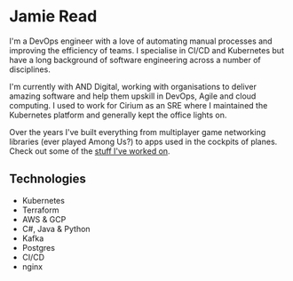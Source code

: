 # Jamie Read
I'm a DevOps engineer with a love of automating manual processes and improving the efficiency of teams. I specialise in CI/CD and Kubernetes but have a long background of software engineering across a number of disciplines.

I'm currently with AND Digital, working with organisations to deliver amazing software and help them upskill in DevOps, Agile and cloud computing. I used to work for Cirium as an SRE where I maintained the Kubernetes platform and generally kept the office lights on.

Over the years I've built everything from multiplayer game networking libraries (ever played Among Us?) to apps used in the cockpits of planes. Check out some of the [stuff I've worked on](projects.md).

## Technologies
- Kubernetes
- Terraform
- AWS & GCP
- C#, Java & Python
- Kafka
- Postgres
- CI/CD
- nginx
